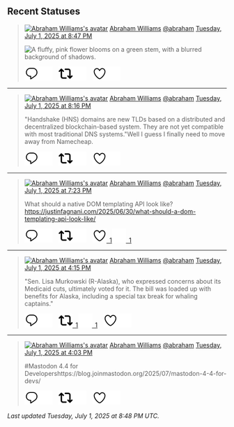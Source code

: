 ## Recent Statuses

> <a href="https://indieweb.social/@abraham"><img alt="Abraham Williams's avatar" src="https://cdn.masto.host/indiewebsocial/accounts/avatars/109/292/540/382/343/163/original/d00f2e03ce9c85b1.jpg" height="24" width="24" ></a> [Abraham Williams](https://indieweb.social/@abraham) [@abraham](https://indieweb.social/@abraham) [Tuesday, July 1, 2025 at 8:47 PM](https://indieweb.social/@abraham/114779937391217996)
>
> 
>
> ![A fluffy, pink flower blooms on a green stem, with a blurred background of shadows.](https://cdn.masto.host/indiewebsocial/media_attachments/files/114/779/937/221/758/382/original/75ec2252ac1affd8.jpg)
>
> [![Reply](./images/reply_light.svg#gh-light-mode-only "Reply")](https://indieweb.social/@abraham/114779937391217996#gh-light-mode-only)[![Reply](./images/reply.svg#gh-dark-mode-only "Reply")](https://indieweb.social/@abraham/114779937391217996#gh-dark-mode-only)&emsp;[![Boost](./images/retweet_light.svg#gh-light-mode-only "Boost")](https://indieweb.social/@abraham/114779937391217996#gh-light-mode-only)[![Boost](./images/retweet.svg#gh-dark-mode-only "Boost")](https://indieweb.social/@abraham/114779937391217996#gh-dark-mode-only)&emsp;[![Favorite](./images/like_light.svg#gh-light-mode-only "Favorite")](https://indieweb.social/@abraham/114779937391217996#gh-light-mode-only)[![Favorite](./images/like.svg#gh-dark-mode-only "Favorite")](https://indieweb.social/@abraham/114779937391217996#gh-dark-mode-only)


---

> <a href="https://indieweb.social/@abraham"><img alt="Abraham Williams's avatar" src="https://cdn.masto.host/indiewebsocial/accounts/avatars/109/292/540/382/343/163/original/d00f2e03ce9c85b1.jpg" height="24" width="24" ></a> [Abraham Williams](https://indieweb.social/@abraham) [@abraham](https://indieweb.social/@abraham) [Tuesday, July 1, 2025 at 8:16 PM](https://indieweb.social/@abraham/114779814611805304)
>
> &quot;Handshake (HNS) domains are new TLDs based on a distributed and decentralized blockchain-based system. They are not yet compatible with most traditional DNS systems.&quot;Well I guess I finally need to move away from Namecheap.
>
> [![Reply](./images/reply_light.svg#gh-light-mode-only "Reply")](https://indieweb.social/@abraham/114779814611805304#gh-light-mode-only)[![Reply](./images/reply.svg#gh-dark-mode-only "Reply")](https://indieweb.social/@abraham/114779814611805304#gh-dark-mode-only)&emsp;[![Boost](./images/retweet_light.svg#gh-light-mode-only "Boost")](https://indieweb.social/@abraham/114779814611805304#gh-light-mode-only)[![Boost](./images/retweet.svg#gh-dark-mode-only "Boost")](https://indieweb.social/@abraham/114779814611805304#gh-dark-mode-only)&emsp;[![Favorite](./images/like_light.svg#gh-light-mode-only "Favorite")](https://indieweb.social/@abraham/114779814611805304#gh-light-mode-only)[![Favorite](./images/like.svg#gh-dark-mode-only "Favorite")](https://indieweb.social/@abraham/114779814611805304#gh-dark-mode-only)


---

> <a href="https://indieweb.social/@abraham"><img alt="Abraham Williams's avatar" src="https://cdn.masto.host/indiewebsocial/accounts/avatars/109/292/540/382/343/163/original/d00f2e03ce9c85b1.jpg" height="24" width="24" ></a> [Abraham Williams](https://indieweb.social/@abraham) [@abraham](https://indieweb.social/@abraham) [Tuesday, July 1, 2025 at 7:23 PM](https://indieweb.social/@abraham/114779607201379224)
>
> What should a native DOM templating API look like?https://justinfagnani.com/2025/06/30/what-should-a-dom-templating-api-look-like/
>
> [![Reply](./images/reply_light.svg#gh-light-mode-only "Reply")](https://indieweb.social/@abraham/114779607201379224#gh-light-mode-only)[![Reply](./images/reply.svg#gh-dark-mode-only "Reply")](https://indieweb.social/@abraham/114779607201379224#gh-dark-mode-only)&emsp;[![Boost](./images/retweet_light.svg#gh-light-mode-only "Boost")](https://indieweb.social/@abraham/114779607201379224#gh-light-mode-only)[![Boost](./images/retweet.svg#gh-dark-mode-only "Boost")](https://indieweb.social/@abraham/114779607201379224#gh-dark-mode-only)&emsp;[![Favorite](./images/like_light.svg#gh-light-mode-only "Favorite")&ensp;1](https://indieweb.social/@abraham/114779607201379224#gh-light-mode-only)[![Favorite](./images/like.svg#gh-dark-mode-only "Favorite")&ensp;1](https://indieweb.social/@abraham/114779607201379224#gh-dark-mode-only)


---

> <a href="https://indieweb.social/@abraham"><img alt="Abraham Williams's avatar" src="https://cdn.masto.host/indiewebsocial/accounts/avatars/109/292/540/382/343/163/original/d00f2e03ce9c85b1.jpg" height="24" width="24" ></a> [Abraham Williams](https://indieweb.social/@abraham) [@abraham](https://indieweb.social/@abraham) [Tuesday, July 1, 2025 at 4:15 PM](https://indieweb.social/@abraham/114778866459516382)
>
> &quot;Sen. Lisa Murkowski (R-Alaska), who expressed concerns about its Medicaid cuts, ultimately voted for it. The bill was loaded up with benefits for Alaska, including a special tax break for whaling captains.&quot;
>
> [![Reply](./images/reply_light.svg#gh-light-mode-only "Reply")](https://indieweb.social/@abraham/114778866459516382#gh-light-mode-only)[![Reply](./images/reply.svg#gh-dark-mode-only "Reply")](https://indieweb.social/@abraham/114778866459516382#gh-dark-mode-only)&emsp;[![Boost](./images/retweet_light.svg#gh-light-mode-only "Boost")&ensp;1](https://indieweb.social/@abraham/114778866459516382#gh-light-mode-only)[![Boost](./images/retweet.svg#gh-dark-mode-only "Boost")&ensp;1](https://indieweb.social/@abraham/114778866459516382#gh-dark-mode-only)&emsp;[![Favorite](./images/like_light.svg#gh-light-mode-only "Favorite")](https://indieweb.social/@abraham/114778866459516382#gh-light-mode-only)[![Favorite](./images/like.svg#gh-dark-mode-only "Favorite")](https://indieweb.social/@abraham/114778866459516382#gh-dark-mode-only)


---

> <a href="https://indieweb.social/@abraham"><img alt="Abraham Williams's avatar" src="https://cdn.masto.host/indiewebsocial/accounts/avatars/109/292/540/382/343/163/original/d00f2e03ce9c85b1.jpg" height="24" width="24" ></a> [Abraham Williams](https://indieweb.social/@abraham) [@abraham](https://indieweb.social/@abraham) [Tuesday, July 1, 2025 at 4:03 PM](https://indieweb.social/@abraham/114778819556657564)
>
> #Mastodon 4.4 for Developershttps://blog.joinmastodon.org/2025/07/mastodon-4-4-for-devs/
>
> [![Reply](./images/reply_light.svg#gh-light-mode-only "Reply")](https://indieweb.social/@abraham/114778819556657564#gh-light-mode-only)[![Reply](./images/reply.svg#gh-dark-mode-only "Reply")](https://indieweb.social/@abraham/114778819556657564#gh-dark-mode-only)&emsp;[![Boost](./images/retweet_light.svg#gh-light-mode-only "Boost")](https://indieweb.social/@abraham/114778819556657564#gh-light-mode-only)[![Boost](./images/retweet.svg#gh-dark-mode-only "Boost")](https://indieweb.social/@abraham/114778819556657564#gh-dark-mode-only)&emsp;[![Favorite](./images/like_light.svg#gh-light-mode-only "Favorite")](https://indieweb.social/@abraham/114778819556657564#gh-light-mode-only)[![Favorite](./images/like.svg#gh-dark-mode-only "Favorite")](https://indieweb.social/@abraham/114778819556657564#gh-dark-mode-only)


_Last updated Tuesday, July 1, 2025 at 8:48 PM UTC._

